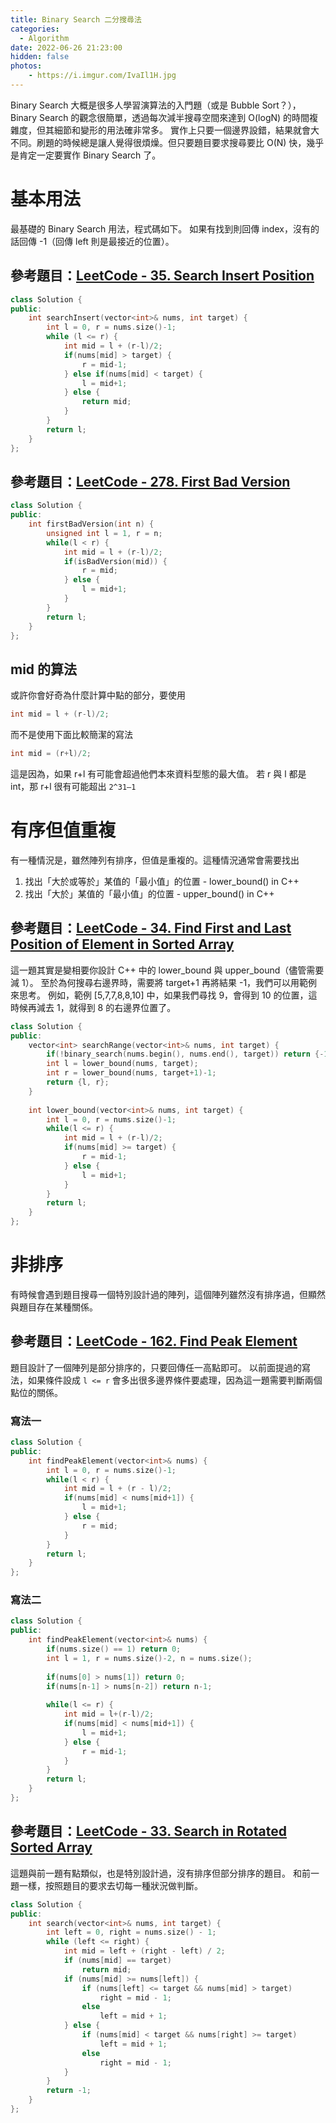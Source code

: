 ```yaml
---
title: Binary Search 二分搜尋法
categories:
  - Algorithm
date: 2022-06-26 21:23:00
hidden: false
photos:
    - https://i.imgur.com/IvaIl1H.jpg
---
```


Binary Search 大概是很多人學習演算法的入門題（或是 Bubble Sort？），Binary Search 的觀念很簡單，透過每次減半搜尋空間來達到 O(logN) 的時間複雜度，但其細節和變形的用法確非常多。
實作上只要一個邊界設錯，結果就會大不同。刷題的時候總是讓人覺得很煩燥。但只要題目要求搜尋要比 O(N) 快，幾乎是肯定一定要實作 Binary Search 了。

# 基本用法

最基礎的 Binary Search 用法，程式碼如下。
如果有找到則回傳 index，沒有的話回傳 -1（回傳 left 則是最接近的位置）。

## 參考題目：[LeetCode - 35. Search Insert Position](https://leetcode.com/problems/search-insert-position/)

```cpp
class Solution {
public:
    int searchInsert(vector<int>& nums, int target) {
        int l = 0, r = nums.size()-1;
        while (l <= r) {
            int mid = l + (r-l)/2;
            if(nums[mid] > target) {
                r = mid-1;
            } else if(nums[mid] < target) {
                l = mid+1;
            } else {
                return mid;
            }
        }
        return l;
    }
};
```

## 參考題目：[LeetCode - 278. First Bad Version](https://leetcode.com/problems/first-bad-version/)

```cpp
class Solution {
public:
    int firstBadVersion(int n) {
        unsigned int l = 1, r = n;
        while(l < r) {
            int mid = l + (r-l)/2;
            if(isBadVersion(mid)) {
                r = mid;
            } else {
                l = mid+1;
            }
        }
        return l;
    }
};
```

## mid 的算法

或許你會好奇為什麼計算中點的部分，要使用
```cpp
int mid = l + (r-l)/2;
```
而不是使用下面比較簡潔的寫法
```cpp
int mid = (r+l)/2;
```

這是因為，如果 r+l 有可能會超過他們本來資料型態的最大值。
若 r 與 l 都是 int，那 r+l 很有可能超出 ```2^31–1```


# 有序但值重複

有一種情況是，雖然陣列有排序，但值是重複的。這種情況通常會需要找出
1. 找出「大於或等於」某值的「最小值」的位置 - lower_bound() in C++
2. 找出「大於」某值的「最小值」的位置 - upper_bound() in C++

## 參考題目：[LeetCode - 34. Find First and Last Position of Element in Sorted Array](https://leetcode.com/problems/find-first-and-last-position-of-element-in-sorted-array/)

這一題其實是變相要你設計 C++ 中的 lower_bound 與 upper_bound（儘管需要減 1）。
至於為何搜尋右邊界時，需要將 target+1 再將結果 -1，我們可以用範例來思考。
例如，範例 [5,7,7,8,8,10] 中，如果我們尋找 9，會得到 10 的位置，這時候再減去 1，就得到 8 的右邊界位置了。

```cpp
class Solution {
public:
    vector<int> searchRange(vector<int>& nums, int target) {
        if(!binary_search(nums.begin(), nums.end(), target)) return {-1, -1}; 
        int l = lower_bound(nums, target);
        int r = lower_bound(nums, target+1)-1;
        return {l, r};
    }
    
    int lower_bound(vector<int>& nums, int target) {
        int l = 0, r = nums.size()-1;
        while(l <= r) {
            int mid = l + (r-l)/2;
            if(nums[mid] >= target) {
                r = mid-1;
            } else {
                l = mid+1;
            }
        }
        return l;
    }
};
```

# 非排序

有時候會遇到題目搜尋一個特別設計過的陣列，這個陣列雖然沒有排序過，但顯然與題目存在某種關係。

## 參考題目：[LeetCode - 162. Find Peak Element](https://leetcode.com/problems/find-peak-element/)

題目設計了一個陣列是部分排序的，只要回傳任一高點即可。
以前面提過的寫法，如果條件設成 `l <= r` 會多出很多邊界條件要處理，因為這一題需要判斷兩個點位的關係。

### 寫法一
```cpp
class Solution {
public:
    int findPeakElement(vector<int>& nums) {
        int l = 0, r = nums.size()-1;
        while(l < r) {
            int mid = l + (r - l)/2;
            if(nums[mid] < nums[mid+1]) {
                l = mid+1;
            } else {
                r = mid;
            }
        }
        return l;
    }
};
```

### 寫法二
```cpp
class Solution {
public:
    int findPeakElement(vector<int>& nums) {
        if(nums.size() == 1) return 0;
        int l = 1, r = nums.size()-2, n = nums.size();
        
        if(nums[0] > nums[1]) return 0;
        if(nums[n-1] > nums[n-2]) return n-1;
        
        while(l <= r) {
            int mid = l+(r-l)/2;
            if(nums[mid] < nums[mid+1]) {
                l = mid+1;
            } else {
                r = mid-1;
            }
        }
        return l;
    }
};
```


## 參考題目：[LeetCode - 33. Search in Rotated Sorted Array](https://leetcode.com/problems/search-in-rotated-sorted-array/)

這題與前一題有點類似，也是特別設計過，沒有排序但部分排序的題目。
和前一題一樣，按照題目的要求去切每一種狀況做判斷。

```cpp
class Solution {
public:
    int search(vector<int>& nums, int target) {
        int left = 0, right = nums.size() - 1;
        while (left <= right) {
            int mid = left + (right - left) / 2;
            if (nums[mid] == target) 
                return mid;
            if (nums[mid] >= nums[left]) {
                if (nums[left] <= target && nums[mid] > target) 
                    right = mid - 1;
                else 
                    left = mid + 1;
            } else {
                if (nums[mid] < target && nums[right] >= target) 
                    left = mid + 1;
                else 
                    right = mid - 1;
            }
        }
        return -1;
    }
};
```